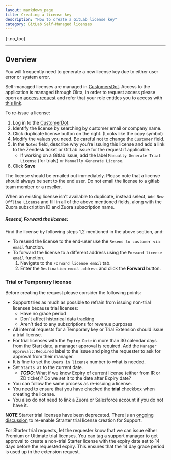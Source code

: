 ```yaml
---
layout: markdown_page
title: Creating a license key
description: "How to create a GitLab license key"
category: GitLab Self-Managed licenses
---
```


{:.no_toc}

----

## Overview

You will frequently need to generate a new license key due to either user error or system error.

Self-managed licenses are managed in [CustomersDot](https://customers.gitlab.com/admin/license).
Access to the application is managed through Okta, in order to request access please open an [access request](https://gitlab.com/gitlab-com/team-member-epics/access-requests/-/issues/new?issuable_template=Individual_Bulk_Access_Request)
and refer that your role entitles you to access with
[this link](https://gitlab.com/gitlab-com/team-member-epics/access-requests/-/blob/master/.gitlab/issue_templates/role_baseline_access_request_tasks/department_customer_support/role_support_engineer.md).

To re-issue a license:

1. Log in to the [CustomerDot](https://customers.gitlab.com/admin/license).
1. Identify the license by searching by customer email or company name.
1. Click duplicate license button on the right. (Looks like the copy symbol)
1. Modify the values you need. Be careful not to change the `Customer` field.
1. In the `Notes` field, describe why you're issuing this license and add a link
   to the Zendesk ticket or GitLab issue for the request if applicable.
      - If working on a Gitlab issue, add the label `Manually Generate Trial License` (for trials) or `Manually Generate License`.
1. Click **Save**

The license should be emailed out immediately. Please note that a license should always be sent to the end user. Do not email the license to a gitlab team member or a reseller.

When an existing license isn't available to duplicate, instead select,
`Add New Offline License` and fill in all of the above mentioned fields, along with the
Zuora subscription ID and Zuora subscription name.

##### Resend, Forward the license: 

Find the license by following steps 1,2 mentioned in the above section, and: 
-  To resend the license to the end-user use the `Resend to customer via email` function. 
-  To forward the license to a different address using the `Forward license email` function. 
    1. Navigate to the `Forward license email` tab. 
    2. Enter the `Destination email address` and click the **Forward** button.

### Trial or Temporary license

Before creating the request please consider the following points:

- Support tries as much as possible to refrain from issuing non-trial licenses because trial licenses:
    - Have no grace period
    - Don't affect historical data tracking
    - Aren't tied to any subscriptions for revenue purposes
- All internal requests for a Temporary key or Trial Extension should issue a trial license.
- For trial licenses with the `Expiry Date` in more than 30 calendar days from the Start date, a manager approval is required.
Add the `Manager Approval::Required` label to the issue and ping the requester to ask for approval from their manager.
- It is fine to set the `Users in license` number to what is needed.
- Set `Starts at` to the current date.
     - <i class="fab fas fa-exclamation-triangle fa-fw"></i> **_TODO_**: What if we know Expiry of current license (either from IR or ZD ticket)? Do we set it to the date after Expiry date?
- You can follow the same process as re-issuing a license. 
- You need to ensure that you have checked the **trial** checkbox when creating the license. 
- You also do not need to link a Zuora or Salesforce account if you do not have it.

**NOTE** Starter trial licenses have been deprecated. There is an [ongoing discussion](https://gitlab.com/gitlab-org/license-gitlab-com/-/issues/243) to re-enable Strarter trial license creation for Support.

For Starter trial requests, let the requester know that we can issue either Premium or Ultimate trial licenses. You can tag a support manager to get approval to create a non-trial Starter license with the expiry date set to 14 days before the requested expiry. This ensures that the 14 day grace period is used up in the extension request.
